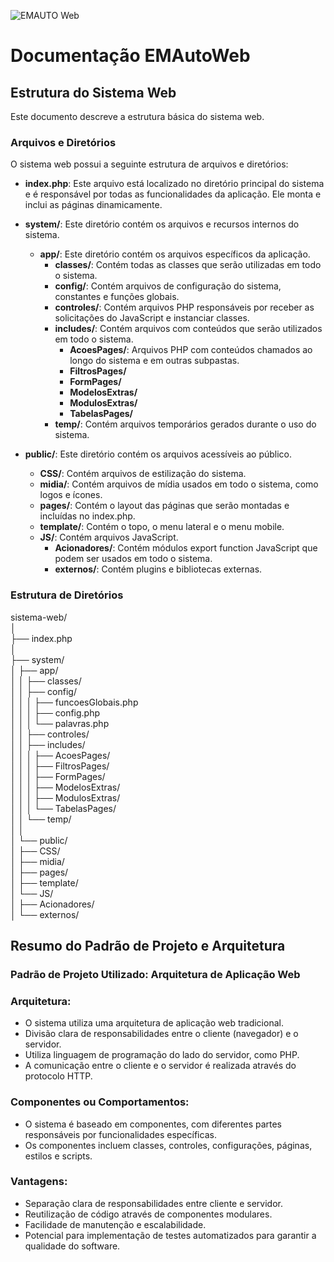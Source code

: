 ![EMAUTO Web](https://www.emsoft.inf.br/wp-content/uploads/2018/08/logo_horizontal_160x40.png)
# Documentação EMAutoWeb
## Estrutura do Sistema Web

Este documento descreve a estrutura básica do sistema web.

### Arquivos e Diretórios

O sistema web possui a seguinte estrutura de arquivos e diretórios:

- **index.php**: Este arquivo está localizado no diretório principal do sistema e é responsável por todas as funcionalidades da aplicação. Ele monta e inclui as páginas dinamicamente.

- **system/**: Este diretório contém os arquivos e recursos internos do sistema.
  - **app/**: Este diretório contém os arquivos específicos da aplicação.
    - **classes/**: Contém todas as classes que serão utilizadas em todo o sistema.
    - **config/**: Contém arquivos de configuração do sistema, constantes e funções globais.
    - **controles/**: Contém arquivos PHP responsáveis por receber as solicitações do JavaScript e instanciar classes.
    - **includes/**: Contém arquivos com conteúdos que serão utilizados em todo o sistema.
      - **AcoesPages/**: Arquivos PHP com conteúdos chamados ao longo do sistema e em outras subpastas.
      - **FiltrosPages/**
      - **FormPages/**
      - **ModelosExtras/**
      - **ModulosExtras/**
      - **TabelasPages/**
    - **temp/**: Contém arquivos temporários gerados durante o uso do sistema.
    
- **public/**: Este diretório contém os arquivos acessíveis ao público.
  - **CSS/**: Contém arquivos de estilização do sistema.
  - **midia/**: Contém arquivos de mídia usados em todo o sistema, como logos e ícones.
  - **pages/**: Contém o layout das páginas que serão montadas e incluídas no index.php.
  - **template/**: Contém o topo, o menu lateral e o menu mobile.
  - **JS/**: Contém arquivos JavaScript.
    - **Acionadores/**: Contém módulos export function JavaScript que podem ser usados em todo o sistema.
    - **externos/**: Contém plugins e bibliotecas externas.

### Estrutura de Diretórios

sistema-web/<br>
│<br>
├── index.php<br>
│<br>
├── system/<br>
│ ├── app/<br>
│ │ ├── classes/<br>
│ │ ├── config/<br>
│ │ │ ├── funcoesGlobais.php<br>
│ │ │ ├── config.php<br>
│ │ │ └── palavras.php<br>
│ │ ├── controles/<br>
│ │ ├── includes/<br>
│ │ │ ├── AcoesPages/<br>
│ │ │ ├── FiltrosPages/<br>
│ │ │ ├── FormPages/<br>
│ │ │ ├── ModelosExtras/<br>
│ │ │ ├── ModulosExtras/<br>
│ │ │ └── TabelasPages/<br>
│ │ └── temp/<br>
│ │<br>
│ └── public/<br>
│ ├── CSS/<br>
│ ├── midia/<br>
│ ├── pages/<br>
│ ├── template/<br>
│ └── JS/<br>
│ ├── Acionadores/<br>
│ └── externos/<br>




## Resumo do Padrão de Projeto e Arquitetura


### Padrão de Projeto Utilizado: Arquitetura de Aplicação Web

### Arquitetura:
- O sistema utiliza uma arquitetura de aplicação web tradicional.
- Divisão clara de responsabilidades entre o cliente (navegador) e o servidor.
- Utiliza linguagem de programação do lado do servidor, como PHP.
- A comunicação entre o cliente e o servidor é realizada através do protocolo HTTP.

### Componentes ou Comportamentos:
- O sistema é baseado em componentes, com diferentes partes responsáveis por funcionalidades específicas.
- Os componentes incluem classes, controles, configurações, páginas, estilos e scripts.

### Vantagens:
- Separação clara de responsabilidades entre cliente e servidor.
- Reutilização de código através de componentes modulares.
- Facilidade de manutenção e escalabilidade.
- Potencial para implementação de testes automatizados para garantir a qualidade do software.


